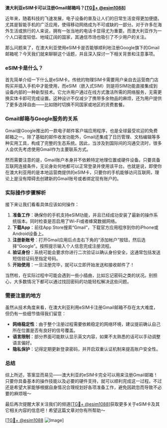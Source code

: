 **澳大利亚eSIM卡可以注册Gmail邮箱吗？[[TG💪+ @esim1088](https://t.me/s/esim1088)]**

近年来，随着科技的飞速发展，电子设备的普及让人们的日常生活变得更加便捷。尤其是智能手机的广泛应用，使得移动网络成为不可或缺的一部分。对于许多在海外生活或旅行的人来说，拥有一张当地的电话卡显得尤为重要。而澳大利亚作为一个人口密度较低、地域辽阔的国家，其通信市场也吸引了不少用户的关注。

那么问题来了，在澳大利亚使用eSIM卡是否能够顺利地注册Google旗下的Gmail邮箱呢？今天我们就来聊聊这个话题，并且深入探讨一下相关背景和注意事项。

### eSIM卡是什么？

首先简单介绍一下什么是eSIM卡。传统的物理SIM卡需要用户亲自去运营商门店购买并插入手机中才能使用，而eSIM（嵌入式SIM）则是将SIM功能直接集成到设备内部的一种新型技术。它允许用户通过在线方式激活所需的网络服务，无需更换实体卡即可完成设置。这种设计不仅减少了携带多余物品的麻烦，还为用户提供了更多选择自由——比如随时切换不同国家或地区的资费套餐。

### Gmail邮箱与Google服务的关系

Gmail是Google推出的一款电子邮件客户端应用程序，也是全球最受欢迎的免费邮箱之一。除了基础的邮件收发功能外，Gmail还集成了日历管理、文档编辑等多种实用工具，构成了完整的生态系统。因此，当涉及到国际间的沟通交流时，很多人会优先考虑使用Gmail作为主要联系方式。

然而需要注意的是，Gmail账户本身并不依赖特定地理位置或硬件设备。只要具备互联网连接条件，无论身处何地都可以正常登录并使用该平台。也就是说，即使你在澳大利亚用的是本地运营商提供的eSIM卡，只要你的手机能够访问互联网，理论上是没有障碍去创建新的Gmail账号或者绑定现有账户的。

### 实际操作步骤解析

接下来让我们看看具体应该如何操作：

1. **准备工作**：确保你的手机支持eSIM功能，并且已经成功安装了最新的操作系统版本。同时检查是否启用了Wi-Fi或者蜂窝数据网络。
2. **下载App**：前往App Store搜索“Gmail”，下载官方应用程序到你的iPhone或Android设备上。
3. **注册新账号**：打开Gmail应用后点击右下角的“添加帐户”按钮，然后选择“Google”。按照提示输入个人信息完成注册流程。
4. **验证身份**：系统可能会要求你进行二次验证以确认身份安全，这通常包括发送短信验证码至指定号码。
5. **开始使用**：一旦注册完毕，就可以立即开始发送和接收邮件了！

当然啦，在实际过程中可能会遇到一些小插曲，比如忘记密码之类的状况。别担心，大多数情况下都可以通过找回密码的功能轻松解决这些问题。

### 需要注意的地方

虽然从技术角度来看，在澳大利亚利用eSIM卡注册Gmail邮箱不存在太大难度，但仍有一些细节值得我们留意：

- **网络稳定性**：由于整个注册过程需要依赖稳定的网络环境，建议提前确认自己所在位置是否有良好的信号覆盖。
- **语言限制**：部分界面可能默认显示英文内容，如果不太熟悉的话可以手动调整语言偏好。
- **隐私保护**：记得定期更新登录密码，并开启双重认证机制来提高账户安全性。

### 总结

综上所述，答案显而易见——澳大利亚的eSIM卡完全可以用来注册Gmail邮箱！只要你具备基本的操作技能以及必要的硬件支持，就可以顺利完成这一过程。不过还是希望大家能够根据自身情况合理规划好各项准备工作，避免因疏忽而导致不必要的麻烦哦～

最后再次提醒大家关注我们的频道[[TG💪+ @esim1088](https://t.me/s/esim1088)]获取更多关于eSIM卡及其它相关内容的信息吧！希望这篇文章对你有所帮助～ 

[[TG💪+ @esim1088](https://t.me/s/esim1088) ![Image](https://i.postimg.cc/4NQfJmqS/Snipaste-2025-05-13-00-14-12.png)]